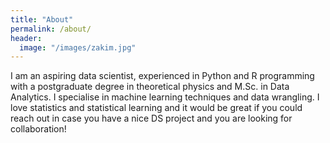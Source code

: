 ```yaml
---
title: "About"
permalink: /about/
header:
  image: "/images/zakim.jpg"
---
```




I am an aspiring data scientist, experienced in Python and R programming with a postgraduate degree in theoretical physics and M.Sc. in Data Analytics. 
I specialise in machine learning techniques and data wrangling. I love statistics and statistical learning and it would be great if you could reach out in case you have a nice DS project and you are looking for collaboration! 
